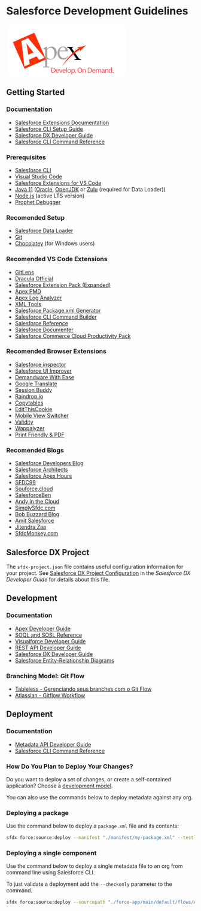 # Salesforce Development Guidelines

![Apex Logo](./assets/apex_325x136.png)

## Getting Started

### Documentation

- [Salesforce Extensions Documentation](https://developer.salesforce.com/tools/vscode/)
- [Salesforce CLI Setup Guide](https://developer.salesforce.com/docs/atlas.en-us.sfdx_setup.meta/sfdx_setup/sfdx_setup_intro.htm)
- [Salesforce DX Developer Guide](https://developer.salesforce.com/docs/atlas.en-us.sfdx_dev.meta/sfdx_dev/sfdx_dev_intro.htm)
- [Salesforce CLI Command Reference](https://developer.salesforce.com/docs/atlas.en-us.sfdx_cli_reference.meta/sfdx_cli_reference/cli_reference.htm)

### Prerequisites

- [Salesforce CLI](https://developer.salesforce.com/tools/sfdxcli)
- [Visual Studio Code](https://code.visualstudio.com/)
- [Salesforce Extensions for VS Code](https://developer.salesforce.com/tools/extension_vscode)
- [Java 11](https://www.youtube.com/watch?v=gR1PujzQ53Q) ([Oracle](https://www.oracle.com/br/java/technologies/javase/jdk11-archive-downloads.html), [OpenJDK](https://openjdk.org/install/) or [Zulu](https://www.azul.com/downloads/?version=java-11-lts&package=jdk) (required for Data Loader))
- [Node.js](https://nodejs.org/en/download/) (active LTS version)
- [Prophet Debugger](https://marketplace.visualstudio.com/items?itemName=SqrTT.prophet)

### Recomended Setup

- [Salesforce Data Loader](https://login.salesforce.com/lightning/setup/DataLoader/home)
- [Git](https://git-scm.com/downloads)
- [Chocolatey](https://chocolatey.org/install) (for Windows users)

### Recomended VS Code Extensions

- [GitLens](https://marketplace.visualstudio.com/items?itemName=eamodio.gitlens)
- [Dracula Official](https://marketplace.visualstudio.com/items?itemName=dracula-theme.theme-dracula)
- [Salesforce Extension Pack (Expanded)](https://marketplace.visualstudio.com/items?itemName=salesforce.salesforcedx-vscode-expanded)
- [Apex PMD](https://marketplace.visualstudio.com/items?itemName=chuckjonas.apex-pmd)
- [Apex Log Analyzer](https://marketplace.visualstudio.com/items?itemName=financialforce.lana)
- [XML Tools](https://marketplace.visualstudio.com/items?itemName=DotJoshJohnson.xml)
- [Salesforce Package.xml Generator](https://marketplace.visualstudio.com/items?itemName=VignaeshRamA.sfdx-package-xml-generator)
- [Salesforce CLI Command Builder](https://marketplace.visualstudio.com/items?itemName=VignaeshRamA.sfdx-command-builder)
- [Salesforce Reference](https://marketplace.visualstudio.com/items?itemName=Oblongmana.vscode-salesforce-doc-lookup)
- [Salesforce Documenter](https://marketplace.visualstudio.com/items?itemName=HugoOM.sfdx-autoheader)
- [Salesforce Commerce Cloud Productivity Pack](https://marketplace.visualstudio.com/items?itemName=gkkirilov.salesforce-commerce-cloud-productivity-pack)

### Recomended Browser Extensions

- [Salesforce inspector](https://chrome.google.com/webstore/detail/salesforce-inspector/aodjmnfhjibkcdimpodiifdjnnncaafh)
- [Salesforce UI Improver](https://chrome.google.com/webstore/detail/salesforce-ui-improver/cfihjphppakcdhnkbnjboipgblbjapha)
- [Demandware With Ease](https://chrome.google.com/webstore/detail/demandware-with-ease/ffhabonelknmejmdnekedmijlhebpcio)
- [Google Translate](https://chrome.google.com/webstore/detail/google-translate/aapbdbdomjkkjkaonfhkkikfgjllcleb)
- [Session Buddy](https://chrome.google.com/webstore/detail/session-buddy/edacconmaakjimmfgnblocblbcdcpbko)
- [Raindrop.io](https://chrome.google.com/webstore/detail/raindropio/ldgfbffkinooeloadekpmfoklnobpien)
- [Copytables](https://chrome.google.com/webstore/detail/copytables/ekdpkppgmlalfkphpibadldikjimijon)
- [EditThisCookie](https://chrome.google.com/webstore/detail/editthiscookie/fngmhnnpilhplaeedifhccceomclgfbg)
- [Mobile View Switcher](https://chrome.google.com/webstore/detail/mobile-view-switcher/bmhfelbhbkeoldaiphchjibggnoodpcj)
- [Validity](https://chrome.google.com/webstore/detail/validity/bbicmjjbohdfglopkidebfccilipgeif)
- [Wappalyzer](https://chrome.google.com/webstore/detail/wappalyzer-technology-pro/gppongmhjkpfnbhagpmjfkannfbllamg)
- [Print Friendly & PDF](https://chrome.google.com/webstore/detail/print-friendly-pdf/ohlencieiipommannpdfcmfdpjjmeolj)

### Recomended Blogs

- [Salesforce Developers Blog](https://developer.salesforce.com/blogs/)
- [Salesforce Architects](https://developer.salesforce.com/docs/atlas.en-us.api.meta/api/data_model.htm)
- [Salesforce Apex Hours](https://www.youtube.com/channel/UChTdRj6YfwqhR_WEFepkcJw)
- [SFDC99](https://www.sfdc99.com/)
- [Souforce.cloud](https://souforce.cloud/)
- [SalesforceBen](https://salesforceben.com/)
- [Andy in the Cloud](https://andyinthecloud.com/)
- [SimplySfdc.com](https://www.simplysfdc.com/)
- [Bob Buzzard Blog](http://bobbuzzard.blogspot.com/)
- [Amit Salesforce](http://amitsalesforce.blogspot.com/)
- [Jitendra Zaa](https://www.jitendrazaa.com/blog/)
- [SfdcMonkey.com](https://sfdcmonkey.com/)

## Salesforce DX Project

The `sfdx-project.json` file contains useful configuration information for your project. See [Salesforce DX Project Configuration](https://developer.salesforce.com/docs/atlas.en-us.sfdx_dev.meta/sfdx_dev/sfdx_dev_ws_config.htm) in the _Salesforce DX Developer Guide_ for details about this file.

## Development

### Documentation

- [Apex Developer Guide](https://developer.salesforce.com/docs/atlas.en-us.apexcode.meta/apexcode/)
- [SOQL and SOSL Reference](https://developer.salesforce.com/docs/atlas.en-us.soql_sosl.meta/soql_sosl/)
- [Visualforce Developer Guide](https://developer.salesforce.com/docs/atlas.en-us.pages.meta/pages/)
- [REST API Developer Guide](https://developer.salesforce.com/docs/atlas.en-us.api_rest.meta/api_rest/)
- [Salesforce DX Developer Guide](https://developer.salesforce.com/docs/atlas.en-us.sfdx_dev.meta/sfdx_dev/)
- [Salesforce Entity-Relationship Diagrams](https://developer.salesforce.com/docs/atlas.en-us.api.meta/api/data_model.htm)

### Branching Model: Git Flow

- [Tableless - Gerenciando seus branches com o Git Flow](https://tableless.com.br/git-flow-introducao/)
- [Atlassian - Gitflow Workflow](https://www.atlassian.com/git/tutorials/comparing-workflows/gitflow-workflow)

## Deployment

### Documentation

- [Metadata API Developer Guide](https://developer.salesforce.com/docs/atlas.en-us.api_meta.meta/api_meta/)
- [Salesforce CLI Command Reference](https://developer.salesforce.com/docs/atlas.en-us.sfdx_cli_reference.meta/sfdx_cli_reference/)

### How Do You Plan to Deploy Your Changes?

Do you want to deploy a set of changes, or create a self-contained application? Choose a [development model](https://developer.salesforce.com/tools/vscode/en/user-guide/development-models).

You can also use the commands below to deploy metadata against any org.

### Deploying a package

Use the command below to deploy a `package.xml` file and its contents:

```bash
sfdx force:source:deploy --manifest "./manifest/my-package.xml" --testlevel=RunSpecifiedTests --runtests=notests --loglevel fatal
```

### Deploying a single component

Use the command below to deploy a single metadata file to an org from command line using Salesforce CLI.

To just validate a deployment add the `--checkonly` parameter to the command.

```bash
sfdx force:source:deploy --sourcepath "./force-app/main/default/flows/A_ProcessBuilder.flow-meta.xml" --testlevel=RunSpecifiedTests     --runtests=notests --loglevel fatal
```
